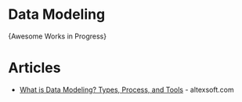 # Data Modeling
{Awesome Works in Progress}


# Articles
* [What is Data Modeling? Types, Process, and Tools](https://www.altexsoft.com/blog/data-modeling/) - altexsoft.com

